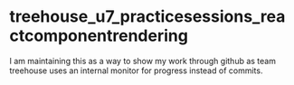 # treehouse_u7_practicesessions_reactcomponentrendering
I am maintaining this as a way to show my work through github as team treehouse uses an internal monitor for progress instead of commits.